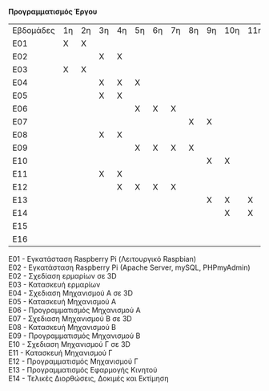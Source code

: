 <b>Προγραμματισμός Έργου</b>
<table>
<tr>
<td>Εβδομάδες</td>
<td>1η</td>
<td>2η</td>
<td>3η</td>
<td>4η</td>
<td>5η</td>
<td>6η</td>
<td>7η</td>
<td>8η</td>
<td>9η</td>
<td>10η</td>
<td>11η</td>
<td>12η</td>
<td>13η</td>
</tr>
<tr>
<td>E01</td>
<td>Χ</td>
<td>Χ</td>
<td></td>
<td></td>
<td></td>
<td></td>
<td></td>
<td></td>
<td></td>
<td></td>
<td></td>
<td></td>
<td></td>
</tr>
<tr>
<td>E02</td>
<td></td>
<td></td>
<td>Χ</td>
<td>Χ</td>
<td></td>
<td></td>
<td></td>
<td></td>
<td></td>
<td></td>
<td></td>
<td></td>
<td></td>
</tr>
<tr>
<td>E03</td>
<td>Χ</td>
<td>Χ</td>
<td></td>
<td></td>
<td></td>
<td></td>
<td></td>
<td></td>
<td></td>
<td></td>
<td></td>
<td></td>
<td></td>
</tr>
<tr>
<td>E04</td>
<td></td>
<td></td>
<td>Χ</td>
<td>Χ</td>
<td>Χ</td>
<td></td>
<td></td>
<td></td>
<td></td>
<td></td>
<td></td>
<td></td>
<td></td>
</tr>
<tr>
<td>E05</td>
<td></td>
<td></td>
<td>Χ</td>
<td>Χ</td>
<td></td>
<td></td>
<td></td>
<td></td>
<td></td>
<td></td>
<td></td>
<td></td>
<td></td>
</tr>
<tr>
<td>E06</td>
<td></td>
<td></td>
<td></td>
<td></td>
<td>Χ</td>
<td>Χ</td>
<td>Χ</td>
<td></td>
<td></td>
<td></td>
<td></td>
<td></td>
<td></td>
</tr>
<tr>
<td>E07</td>
<td></td>
<td></td>
<td></td>
<td></td>
<td></td>
<td></td>
<td></td>
<td>Χ</td>
<td>Χ</td>
<td></td>
<td></td>
<td></td>
<td></td>
</tr>
<tr>
<td>E08</td>
<td></td>
<td></td>
<td>Χ</td>
<td>Χ</td>
<td></td>
<td></td>
<td></td>
<td></td>
<td></td>
<td></td>
<td></td>
<td></td>
<td></td>
</tr>
<tr>
<td>E09</td>
<td></td>
<td></td>
<td></td>
<td></td>
<td>Χ</td>
<td>Χ</td>
<td>Χ</td>
<td>Χ</td>
<td></td>
<td></td>
<td></td>
<td></td>
<td></td>
</tr>
<tr>
<td>E10</td>
<td></td>
<td></td>
<td></td>
<td></td>
<td></td>
<td></td>
<td></td>
<td></td>
<td>Χ</td>
<td>Χ</td>
<td></td>
<td></td>
<td></td>
</tr>
<tr>
<td>E11</td>
<td></td>
<td></td>
<td>Χ</td>
<td>Χ</td>
<td></td>
<td></td>
<td></td>
<td></td>
<td></td>
<td></td>
<td></td>
<td></td>
<td></td>
</tr>
<tr>
<td>E12</td>
<td></td>
<td></td>
<td></td>
<td>Χ</td>
<td>Χ</td>
<td>Χ</td>
<td>Χ</td>
<td></td>
<td></td>
<td></td>
<td></td>
<td></td>
<td></td>
</tr>
<tr>
<td>E13</td>
<td></td>
<td></td>
<td></td>
<td></td>
<td></td>
<td></td>
<td></td>
<td></td>
<td>Χ</td>
<td>Χ</td>
<td>Χ</td>
<td></td>
<td></td>
</tr>
<tr>
<td>E14</td>
<td></td>
<td></td>
<td></td>
<td></td>
<td></td>
<td></td>
<td></td>
<td></td>
<td></td>
<td>Χ</td>
<td>Χ</td>
<td>Χ</td>
<td></td>
</tr>
<tr>
<td>E15</td>
<td></td>
<td></td>
<td></td>
<td></td>
<td></td>
<td></td>
<td></td>
<td></td>
<td></td>
<td></td>
<td></td>
<td>Χ</td>
<td>Χ</td>
</tr>
<tr>
<td>E16</td>
<td></td>
<td></td>
<td></td>
<td></td>
<td></td>
<td></td>
<td></td>
<td></td>
<td></td>
<td></td>
<td></td>
<td></td>
<td></td>
</tr>
</table>


Ε01 - Εγκατάσταση Raspberry Pi (Λειτουργικό Raspbian)</br>
Ε02 - Εγκατάσταση Raspberry Pi (Apache Server, mySQL, PHPmyAdmin)</br>
Ε02 - Σχεδίαση ερμαρίων σε 3D</br>
Ε03 - Κατασκευή ερμαρίων</br>
Ε04 - Σχεδιαση Μηχανισμού Α σε 3D</br>
Ε05 - Κατασκευή Μηχανισμού Α</br>
Ε06 - Προγραμματισμός Μηχανισμού Α</br>
Ε07 - Σχεδιαση Μηχανισμού Β σε 3D</br>
Ε08 - Κατασκευή Μηχανισμού Β</br>
Ε09 - Προγραμματισμός Μηχανισμού Β</br>
Ε10 - Σχεδιαση Μηχανισμού Γ σε 3D</br>
Ε11 - Κατασκευή Μηχανισμού Γ</br>
Ε12 - Προγραμματισμός Μηχανισμού Γ</br>
Ε13 - Προγραμματισμός Εφαρμογής Κινητού</br>
Ε14 - Τελικές Διορθώσεις, Δοκιμές και Εκτίμηση</br>


